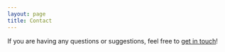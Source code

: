 ```yaml
---
layout: page
title: Contact
---
```


If you are having any questions or suggestions, feel free to [get in touch](https://www.gregorbetz.de)!

